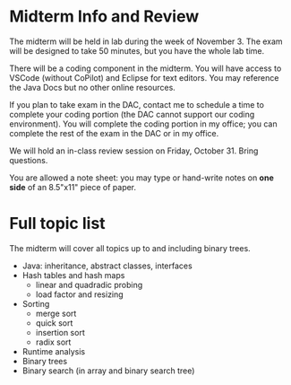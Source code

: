 # Midterm Info and Review

The midterm will be held in lab during the week of November 3. The exam will be
designed to take 50 minutes, but you have the whole lab time.

There will be a coding component in the midterm. You will have access to VSCode
(without CoPilot) and Eclipse for text editors. You may reference the Java Docs but no other online resources.

If you plan to take exam in the DAC, contact me to schedule a time to complete your coding portion (the DAC cannot support our coding environment). You will complete the coding portion in my office; you can complete the rest of the exam in the DAC or in my office.

We will hold an in-class review session on Friday, October 31. Bring questions.

You are allowed a note sheet: you may type or hand-write notes on **one side** of an 8.5"x11" piece of paper.

# Full topic list

The midterm will cover all topics up to and including binary trees.

- Java: inheritance, abstract classes, interfaces
- Hash tables and hash maps
  - linear and quadradic probing
  - load factor and resizing
- Sorting
  - merge sort
  - quick sort
  - insertion sort
  - radix sort
- Runtime analysis
- Binary trees
- Binary search (in array and binary search tree)

